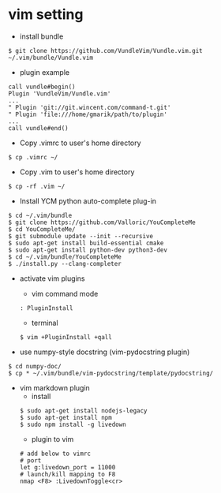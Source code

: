 # vim setting

* install bundle  
```
$ git clone https://github.com/VundleVim/Vundle.vim.git ~/.vim/bundle/Vundle.vim
```

* plugin example  
```
call vundle#begin()
Plugin 'VundleVim/Vundle.vim'
...
" Plugin 'git://git.wincent.com/command-t.git'
" Plugin 'file:///home/gmarik/path/to/plugin'
...
call vundle#end()
```

* Copy .vimrc to user's home directory  
```
$ cp .vimrc ~/  
```

* Copy .vim to user's home directory  
```
$ cp -rf .vim ~/  
```

* Install YCM python auto-complete plug-in  
```
$ cd ~/.vim/bundle
$ git clone https://github.com/Valloric/YouCompleteMe
$ cd YouCompleteMe/
$ git submodule update --init --recursive 
$ sudo apt-get install build-essential cmake
$ sudo apt-get install python-dev python3-dev
$ cd ~/.vim/bundle/YouCompleteMe
$ ./install.py --clang-completer
```

* activate vim plugins  
  - vim command mode  
  ```
  : PluginInstall
  ```
  - terminal  
  ```
  $ vim +PluginInstall +qall  
  ```

* use numpy-style docstring (vim-pydocstring plugin)
```
$ cd numpy-doc/
$ cp * ~/.vim/bundle/vim-pydocstring/template/pydocstring/
```

* vim markdown plugin
    - install 
    ```
    $ sudo apt-get install nodejs-legacy
    $ sudo apt-get install npm
    $ sudo npm install -g livedown
    ```
    - plugin to vim
    ```
    # add below to vimrc
    # port
    let g:livedown_port = 11000
    # launch/kill mapping to F8
    nmap <F8> :LivedownToggle<cr>
    ```
